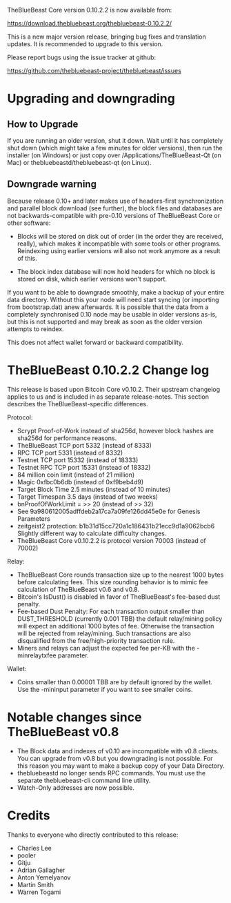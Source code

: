 TheBlueBeast Core version 0.10.2.2 is now available from:

  <https://download.thebluebeast.org/thebluebeast-0.10.2.2/>

This is a new major version release, bringing bug fixes and translation 
updates. It is recommended to upgrade to this version.

Please report bugs using the issue tracker at github:

  <https://github.com/thebluebeast-project/thebluebeast/issues>

Upgrading and downgrading
=========================

How to Upgrade
--------------

If you are running an older version, shut it down. Wait until it has completely
shut down (which might take a few minutes for older versions), then run the
installer (on Windows) or just copy over /Applications/TheBlueBeast-Qt (on Mac) or
thebluebeastd/thebluebeast-qt (on Linux).

Downgrade warning
------------------

Because release 0.10+ and later makes use of headers-first synchronization and
parallel block download (see further), the block files and databases are not
backwards-compatible with pre-0.10 versions of TheBlueBeast Core or other software:

* Blocks will be stored on disk out of order (in the order they are
received, really), which makes it incompatible with some tools or
other programs. Reindexing using earlier versions will also not work
anymore as a result of this.

* The block index database will now hold headers for which no block is
stored on disk, which earlier versions won't support.

If you want to be able to downgrade smoothly, make a backup of your entire data
directory. Without this your node will need start syncing (or importing from
bootstrap.dat) anew afterwards. It is possible that the data from a completely
synchronised 0.10 node may be usable in older versions as-is, but this is not
supported and may break as soon as the older version attempts to reindex.

This does not affect wallet forward or backward compatibility.


TheBlueBeast 0.10.2.2 Change log
============================
This release is based upon Bitcoin Core v0.10.2.  Their upstream changelog applies to us and
is included in as separate release-notes.  This section describes the TheBlueBeast-specific differences.

Protocol:
- Scrypt Proof-of-Work instead of sha256d, however block hashes are sha256d for performance reasons.
- TheBlueBeast TCP port 5332 (instead of 8333)
- RPC TCP port 5331 (instead of 8332)
- Testnet TCP port 15332 (instead of 18333)
- Testnet RPC TCP port 15331 (instead of 18332)
- 84 million coin limit  (instead of 21 million)
- Magic 0xfbc0b6db       (instead of 0xf9beb4d9)
- Target Block Time 2.5 minutes (instead of 10 minutes)
- Target Timespan 3.5 days      (instead of two weeks)
- bnProofOfWorkLimit = >> 20    (instead of >> 32)
- See 9a980612005adffdeb2a17ca7a09fe126dd45e0e for Genesis Parameters
- zeitgeist2 protection: b1b31d15cc720a1c186431b21ecc9d1a9062bcb6 Slightly different way to calculate difficulty changes.
- TheBlueBeast Core v0.10.2.2 is protocol version 70003 (instead of 70002)

Relay:
- TheBlueBeast Core rounds transaction size up to the nearest 1000 bytes before calculating fees.  This size rounding behavior is to mimic fee calculation of TheBlueBeast v0.6 and v0.8.
- Bitcoin's IsDust() is disabled in favor of TheBlueBeast's fee-based dust penalty.
- Fee-based Dust Penalty: For each transaction output smaller than DUST_THRESHOLD (currently 0.001 TBB) the default relay/mining policy will expect an additional 1000 bytes of fee.  Otherwise the transaction will be rejected from relay/mining.  Such transactions are also disqualified from the free/high-priority transaction rule.
- Miners and relays can adjust the expected fee per-KB with the -minrelaytxfee parameter.

Wallet:
- Coins smaller than 0.00001 TBB are by default ignored by the wallet.  Use the -mininput parameter if you want to see smaller coins.

Notable changes since TheBlueBeast v0.8
===================================

- The Block data and indexes of v0.10 are incompatible with v0.8 clients.  You can upgrade from v0.8 but you downgrading is not possible.  For this reason you may want to make a backup copy of your Data Directory.
- thebluebeastd no longer sends RPC commands.  You must use the separate thebluebeast-cli command line utility.
- Watch-Only addresses are now possible.

Credits
=======

Thanks to everyone who directly contributed to this release:

- Charles Lee
- pooler
- Gitju
- Adrian Gallagher
- Anton Yemelyanov
- Martin Smith
- Warren Togami
